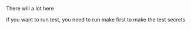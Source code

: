 There will a lot here

if you want to run test, you need to run make first to make the test secrets
